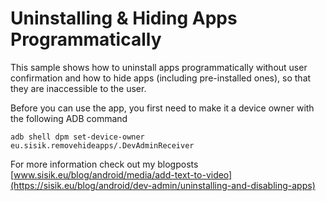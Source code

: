# Uninstalling & Hiding Apps Programmatically

This sample shows how to uninstall apps programmatically without user confirmation and how to hide apps (including pre-installed ones), so that they are inaccessible to the user.

Before you can use the app, you first need to make it a device owner with the following ADB command
```
adb shell dpm set-device-owner eu.sisik.removehideapps/.DevAdminReceiver
```

For more information check out my blogposts
[www.sisik.eu/blog/android/media/add-text-to-video](https://sisik.eu/blog/android/dev-admin/uninstalling-and-disabling-apps)
